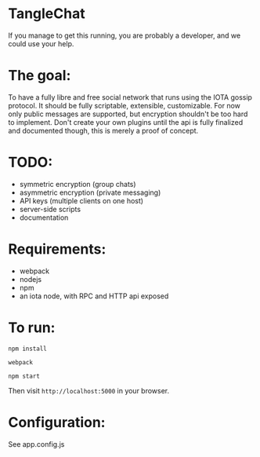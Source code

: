 # TangleChat
If you manage to get this running, you are probably a developer, and we could
use your help.

# The goal:
To have a fully libre and free social network that runs using the IOTA gossip
protocol. It should be fully scriptable, extensible, customizable. For now only
public messages are supported, but encryption shouldn't be too hard to
implement. Don't create your own plugins until the api is fully finalized and
documented though, this is merely a proof of concept.

# TODO:
- symmetric encryption (group chats)
- asymmetric encryption (private messaging)
- API keys (multiple clients on one host)
- server-side scripts
- documentation

# Requirements:
- webpack
- nodejs
- npm
- an iota node, with RPC and HTTP api exposed

# To run:
`npm install`

`webpack`

`npm start`

Then visit `http://localhost:5000` in your browser.

# Configuration:
See app.config.js
